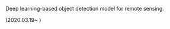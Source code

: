 Deep learning-based object detection model for remote sensing.

 <Currently under development >
 (2020.03.19~ )
